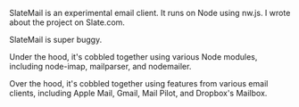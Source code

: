 SlateMail is an experimental email client. It runs on Node using nw.js. I wrote about the project on Slate.com.

SlateMail is super buggy.

Under the hood, it's cobbled together using various Node modules, including node-imap, mailparser, and nodemailer.

Over the hood, it's cobbled together using features from various email clients, including Apple Mail, Gmail, Mail Pilot, and Dropbox's Mailbox.